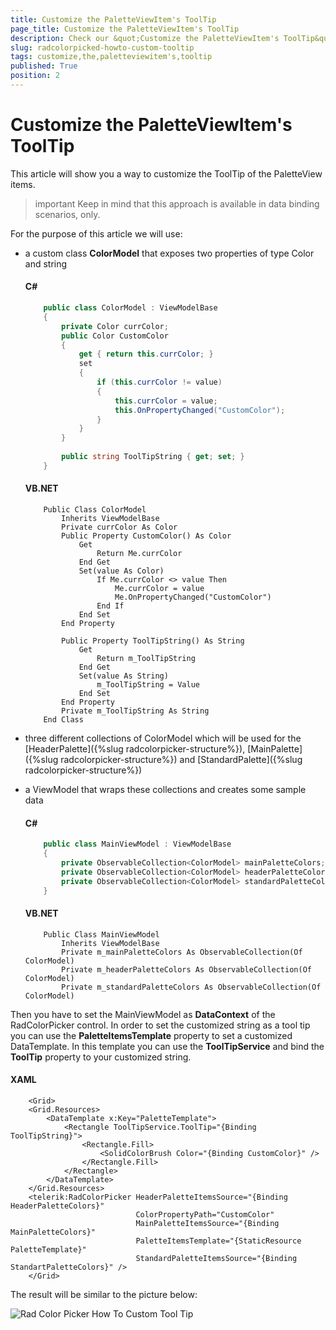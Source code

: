 ```yaml
---
title: Customize the PaletteViewItem's ToolTip
page_title: Customize the PaletteViewItem's ToolTip
description: Check our &quot;Customize the PaletteViewItem's ToolTip&quot; documentation article for the RadColorPicker {{ site.framework_name }} control.
slug: radcolorpicked-howto-custom-tooltip
tags: customize,the,paletteviewitem's,tooltip
published: True
position: 2
---
```


# Customize the PaletteViewItem's ToolTip

This article will show you a way to customize the ToolTip of the PaletteView items.

>important Keep in mind that this approach is available in data binding scenarios, only.			  

For the purpose of this article we will use:			

* a custom class __ColorModel__ that exposes two properties of type Color and string				

	#### __C#__
	```C#
		public class ColorModel : ViewModelBase
		{
			private Color currColor;
			public Color CustomColor
			{
				get { return this.currColor; }
				set
				{
					if (this.currColor != value)
					{
						this.currColor = value;
						this.OnPropertyChanged("CustomColor");
					}
				}
			}
		
			public string ToolTipString { get; set; }
		}
	```

	#### __VB.NET__
	```VB.NET
		Public Class ColorModel
			Inherits ViewModelBase
			Private currColor As Color
			Public Property CustomColor() As Color
				Get
					Return Me.currColor
				End Get
				Set(value As Color)
					If Me.currColor <> value Then
						Me.currColor = value
						Me.OnPropertyChanged("CustomColor")
					End If
				End Set
			End Property

			Public Property ToolTipString() As String
				Get
					Return m_ToolTipString
				End Get
				Set(value As String)
					m_ToolTipString = Value
				End Set
			End Property
			Private m_ToolTipString As String
		End Class
	```

* three different collections of ColorModel which will be used for the [HeaderPalette]({%slug radcolorpicker-structure%}), [MainPalette]({%slug radcolorpicker-structure%}) and [StandardPalette]({%slug radcolorpicker-structure%})

* a ViewModel that wraps these collections and creates some sample data				

	#### __C#__
	```C#
		public class MainViewModel : ViewModelBase
		{
			private ObservableCollection<ColorModel> mainPaletteColors;
			private ObservableCollection<ColorModel> headerPaletteColors;
			private ObservableCollection<ColorModel> standardPaletteColors;
		}
	```

	#### __VB.NET__
	```VB.NET
		Public Class MainViewModel
			Inherits ViewModelBase
			Private m_mainPaletteColors As ObservableCollection(Of ColorModel)
			Private m_headerPaletteColors As ObservableCollection(Of ColorModel)
			Private m_standardPaletteColors As ObservableCollection(Of ColorModel)
	```

Then you have to set the MainViewModel as __DataContext__ of the RadColorPicker control. In order to set the customized string as a tool tip you can use the __PaletteItemsTemplate__ property to set a customized DataTemplate. In this template you can use the __ToolTipService__ and bind the __ToolTip__ property to your customized string.			

#### __XAML__
```XAML
	<Grid>
	<Grid.Resources>
		<DataTemplate x:Key="PaletteTemplate">
			<Rectangle ToolTipService.ToolTip="{Binding ToolTipString}">
				<Rectangle.Fill>
					<SolidColorBrush Color="{Binding CustomColor}" />
				</Rectangle.Fill>
			</Rectangle>
		</DataTemplate>
	</Grid.Resources>
	<telerik:RadColorPicker HeaderPaletteItemsSource="{Binding HeaderPaletteColors}"
							ColorPropertyPath="CustomColor"
							MainPaletteItemsSource="{Binding MainPaletteColors}"
							PaletteItemsTemplate="{StaticResource PaletteTemplate}"
							StandardPaletteItemsSource="{Binding StandartPaletteColors}" />
	</Grid>
```

The result will be similar to the picture below:

![Rad Color Picker How To Custom Tool Tip](images/RadColorPicker_HowTo_CustomToolTip.png)